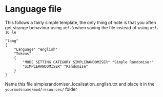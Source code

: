 Language file
=======
This follows a fairly simple template, the only thing of note is that you often get strange behaviour using `utf-8` when saving the file instead of using `utf-16 le`

```
"lang"
{
	"Language" "english"
	"Tokens"
	{
		"MODE_SETTING_CATEGORY_SIMPLERANDOMISER" "Simple Randomiser"
		"SIMPLERANDOMISER" "Randomise"
	}
}
```

Name this file simplerandomiser_localisation_english.txt and place it in the `yourmodsname/mod/resources/` folder
